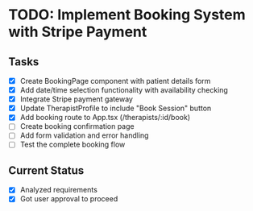 # TODO: Implement Booking System with Stripe Payment

## Tasks
- [x] Create BookingPage component with patient details form
- [x] Add date/time selection functionality with availability checking
- [x] Integrate Stripe payment gateway
- [x] Update TherapistProfile to include "Book Session" button
- [x] Add booking route to App.tsx (/therapists/:id/book)
- [ ] Create booking confirmation page
- [ ] Add form validation and error handling
- [ ] Test the complete booking flow

## Current Status
- [x] Analyzed requirements
- [x] Got user approval to proceed
